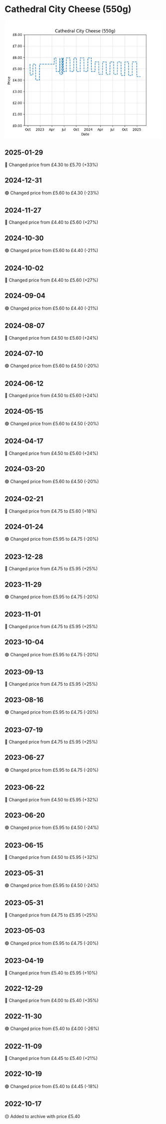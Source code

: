 # Cathedral City Cheese (550g)
![](charts/product-31833011.png)
## 2025-01-29
🔴 Changed price from £4.30 to £5.70 (+33%)
## 2024-12-31
🟢 Changed price from £5.60 to £4.30 (-23%)
## 2024-11-27
🔴 Changed price from £4.40 to £5.60 (+27%)
## 2024-10-30
🟢 Changed price from £5.60 to £4.40 (-21%)
## 2024-10-02
🔴 Changed price from £4.40 to £5.60 (+27%)
## 2024-09-04
🟢 Changed price from £5.60 to £4.40 (-21%)
## 2024-08-07
🔴 Changed price from £4.50 to £5.60 (+24%)
## 2024-07-10
🟢 Changed price from £5.60 to £4.50 (-20%)
## 2024-06-12
🔴 Changed price from £4.50 to £5.60 (+24%)
## 2024-05-15
🟢 Changed price from £5.60 to £4.50 (-20%)
## 2024-04-17
🔴 Changed price from £4.50 to £5.60 (+24%)
## 2024-03-20
🟢 Changed price from £5.60 to £4.50 (-20%)
## 2024-02-21
🔴 Changed price from £4.75 to £5.60 (+18%)
## 2024-01-24
🟢 Changed price from £5.95 to £4.75 (-20%)
## 2023-12-28
🔴 Changed price from £4.75 to £5.95 (+25%)
## 2023-11-29
🟢 Changed price from £5.95 to £4.75 (-20%)
## 2023-11-01
🔴 Changed price from £4.75 to £5.95 (+25%)
## 2023-10-04
🟢 Changed price from £5.95 to £4.75 (-20%)
## 2023-09-13
🔴 Changed price from £4.75 to £5.95 (+25%)
## 2023-08-16
🟢 Changed price from £5.95 to £4.75 (-20%)
## 2023-07-19
🔴 Changed price from £4.75 to £5.95 (+25%)
## 2023-06-27
🟢 Changed price from £5.95 to £4.75 (-20%)
## 2023-06-22
🔴 Changed price from £4.50 to £5.95 (+32%)
## 2023-06-20
🟢 Changed price from £5.95 to £4.50 (-24%)
## 2023-06-15
🔴 Changed price from £4.50 to £5.95 (+32%)
## 2023-05-31
🟢 Changed price from £5.95 to £4.50 (-24%)
## 2023-05-31
🔴 Changed price from £4.75 to £5.95 (+25%)
## 2023-05-03
🟢 Changed price from £5.95 to £4.75 (-20%)
## 2023-04-19
🔴 Changed price from £5.40 to £5.95 (+10%)
## 2022-12-29
🔴 Changed price from £4.00 to £5.40 (+35%)
## 2022-11-30
🟢 Changed price from £5.40 to £4.00 (-26%)
## 2022-11-09
🔴 Changed price from £4.45 to £5.40 (+21%)
## 2022-10-19
🟢 Changed price from £5.40 to £4.45 (-18%)
## 2022-10-17
🟡 Added to archive with price £5.40